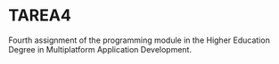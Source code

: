 # TAREA4
Fourth assignment of the programming module in the Higher Education Degree in Multiplatform Application Development.
